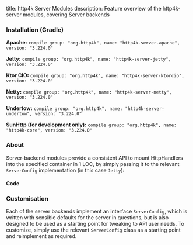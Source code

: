 title: http4k Server Modules
description: Feature overview of the http4k-server modules, covering Server backends

### Installation (Gradle)
**Apache:** ```compile group: "org.http4k", name: "http4k-server-apache", version: "3.224.0"```

**Jetty:** ```compile group: "org.http4k", name: "http4k-server-jetty", version: "3.224.0"```

**Ktor CIO:** ```compile group: "org.http4k", name: "http4k-server-ktorcio", version: "3.224.0"```

**Netty:** ```compile group: "org.http4k", name: "http4k-server-netty", version: "3.224.0"```

**Undertow:** ```compile group: "org.http4k", name: "http4k-server-undertow", version: "3.224.0"```

**SunHttp (for development only):** ```compile group: "org.http4k", name: "http4k-core", version: "3.224.0"```

### About
Server-backend modules provide a consistent API to mount HttpHandlers into the specified container in 1 LOC, by 
simply passing it to the relevant `ServerConfig` implementation (in this case `Jetty`):

#### Code [<img class="octocat"/>](https://github.com/http4k/http4k/blob/master/src/docs/guide/modules/servers/example_http.kt)
<script src="https://gist-it.appspot.com/https://github.com/http4k/http4k/blob/master/src/docs/guide/modules/servers/example_http.kt"></script>

### Customisation
Each of the server backends implement an interface `ServerConfig`, which is written with sensible defaults for the server in questions, 
but is also designed to be used as a starting point for tweaking to API user needs. To customize, simply use the relevant `ServerConfig` 
class as a starting point and reimplement as required.

